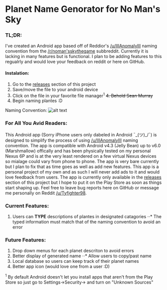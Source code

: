 # Planet Name Genorator for No Man's Sky

### TL;DR:
I've created an Android app based off of Reddior's [/u/IIIAnomalyIII](https://www.reddit.com/user/IIIAnomalyIII) naming convention from the [/r/noman'sskythegame](https://www.reddit.com/r/NoMansSkyTheGame/) subbreddit. Currently it is lacking in many features but is functional. I plan to be adding features to this regualrly and would love your feedback on reddit or here on GitHub.

#### Instalation:
1. Go to the [releases](https://github.com/Tyfighter98/NMS-Name-Genorator/releases) section of this project
2. Save/move the file to your android device
3. Click on the file in your favorite file manager<sup>1</sup>
~~4. Behold Sean Murray~~
5. Begin naming plantes :D

Naming Convention: 
![alt text](https://i.redd.it/pfanhavkwvcx.jpg)

### For All You Avid Readers:
This Android app (Sorry iPhone users only dabeled in Android ¯\_(ツ)_/¯) is designed to simplify the process of using [/u/IIIAnomalyIII](https://www.reddit.com/user/IIIAnomalyIII) naming convention. The app is compatible with Android v4.3 (Jelly Bean) up to v6.0 (Marshmallow) offically and has been physically tested on my personal Nexus 6P and is at the very least rendered on a few virtual Nexus devices so mialage could vary from phone to phone. The app is very bare currently but I plan to fix that as time goes as well as add new features. This app is a personal project of my own and as such I will never add ads to it and would love feedback from users. The app is currently only available in the [releases](https://github.com/Tyfighter98/NMS-Name-Genorator/releases) section of this project but I hope to put it on the Play Store as soon as things start shaping up. Feel free to leave bug reports here on GitHub or message me personally on Reddit [/u/Tyfighter98](https://www.reddit.com/user/Tyfighter98/).

### Current Features:
1. Users can **TYPE** descriptions of plantes in designated catagories
⋅⋅* The typed information must match that of the naming convention to avoid an error

### Future Features:
1. Drop down menus for each planet descriton to avoid errors
2. Better display of generated name
⋅⋅* Allow users to copy/past name
3. Local database so users can keep track of their planet names
4. Better app icon (would love one from a user :D)

<sup>1</sup> By default Android doesn't let you install apps that aren't from the Play Store so just go to Settings->Security-> and turn on "Unknown Sources" 